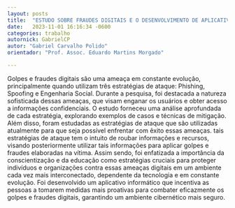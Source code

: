 ```yaml
---
layout: posts
title:  "ESTUDO SOBRE FRAUDES DIGITAIS E O DESENVOLVIMENTO DE APLICATIVO PARA SMARTPHONES ANDROID E IOS PARA USO EM PALESTRAS DE SENSIBILIZAÇÃO E ESCLARECIMENTO"
date:   2023-11-01 16:16:34 -0600
categories: trabalho
autornick: GabrielCP
autor: "Gabriel Carvalho Polido"
orientador: "Prof. Assoc. Eduardo Martins Morgado"

---
```


Golpes e fraudes digitais são uma ameaça em constante evolução, principalmente quando utilizam três estratégias de ataque: Phishing, Spoofing e Engenharia Social. Durante a pesquisa, foi destacada a natureza sofisticada dessas ameaças, que visam enganar os usuários e obter acesso a informações confidenciais. O estudo forneceu uma análise aprofundada de cada estratégia, explorando exemplos de casos e técnicas de mitigação. Além disso, foram estudadas as estratégias de ataque que são utilizadas atualmente para que seja possível enfrentar com êxito essas ameaças. tais estratégias de ataque tem o intuito de roubar informações e recursos, visando posteriormente utilizar tais informações para aplicar golpes e fraudes elaboradas na vítima. Assim sendo, foi enfatizada a importância da conscientização e da educação como estratégias cruciais para proteger indivíduos e organizações contra essas ameaças digitais em um ambiente cada vez mais interconectado, dependente da tecnologia e em constante evolução. Foi desenvolvido um aplicativo informático que incentiva as pessoas a tomarem medidas mais proativas para combater eficazmente os golpes e fraudes digitais, garantindo um ambiente cibernético mais seguro.
